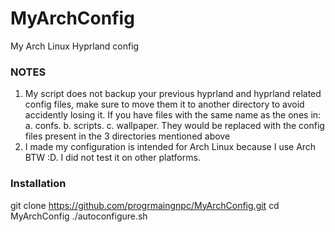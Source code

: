 # MyArchConfig
My Arch Linux Hyprland config

### NOTES ###
1. My script does not backup your previous hyprland and hyprland related config files, make sure to move them it to another directory
  to avoid accidently losing it. If you have files with the same name as the ones in:
  a. confs.
  b. scripts.
  c. wallpaper.
  They would be replaced with the config files present in the 3 directories mentioned above
2. I made my configuration is intended for Arch Linux because I use Arch BTW :D.
  I did not test it on other platforms.


### Installation ###
git clone https://github.com/progrmaingnpc/MyArchConfig.git
cd MyArchConfig
./autoconfigure.sh
